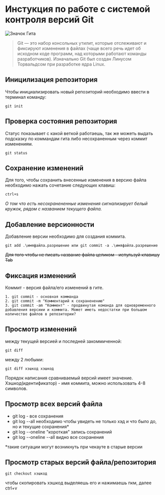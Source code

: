 # **Инстукция по работе с системой контроля версий Git**
![Значок Гита](https://media.tproger.ru/uploads/2020/12/git_guide_for_beginners-cover-icon-original.png)
>Git — это набор консольных утилит, которые отслеживают и фиксируют изменения в файлах (чаще всего речь идет об исходном коде программ, над которыми работают команды разработчиков). Изначально Git был создан Линусом Торвальдсом при разработке ядра Linux.
## Иницилизация репозитория

Чтобы инициализировать новый репозиторий необходимо ввести в терминал команду:
    
    git init

## Проверка состояния репозитория
Статус показывает с какой веткой работаешь, так же можеть выдать подсказку по коммандам гита либо несохраненным через коммит изменениям.

    git status

## Сохранение изменений

Для того, чтобы сохранить внесенные изменения в версию файла необходимо нажать сочетание следующих клавиш:

    ctrl+s
*О том что есть несохранененные изменения сигнализирует белый кружок, рядом с названием текущего файла.*

## Добавление версионности
Добавление версии необходимо для создания коммита. 

    git add .\имяфайла.разрешение или git commit -a .\имяфайла.разрешение

~~Для того чтобы не писать название файла целиком - испульзуй клавишу Tab~~


## Фиксация изменений
Коммит - версия файла/его изменений в гите.

    1. git commit - основная комманда
    2. git commit -m "Комментарий к сохраненению"
    3. git commit -am "Коммент" - продвинутая команда для одновременного добавления версиии и коммита. Может иметь недостатки при большом количестве файлов в репозитории?

## Просмотр изменений 
между текущей версией и последней закоммиченной:

    git diff
между 2 любыми:

    git diff хэшкод хэшкод

Порядок написания сравниваемый версий имеет значение. Хэшкод(идентификатор) - имя коммита, можно использовать 4-8 символов. 
## Просмотр всех версий файла

* git log - все сохранения
* git log --all необходимо чтобы увидеть не только хэд и что было до, но и текущие сохранения*
* git log --oneline "короткая" запись сохранений
* git log --oneline --all видно все сохранения

*такие ситуации могут возникнуть при чекауте в старые версии

## Просмотр старых версий файла/репозитория

    git checkout хэшкод
чтобы скопировать хэшкод выделяешь его и нажимаешь пкм, далее ctrl+v